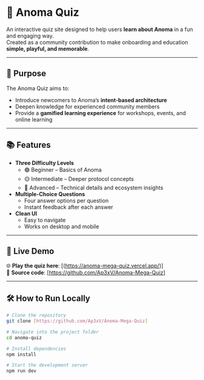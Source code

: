 # 🧠 Anoma Quiz

An interactive quiz site designed to help users **learn about Anoma** in a fun and engaging way.  
Created as a community contribution to make onboarding and education **simple, playful, and memorable**.

---

## 🎯 Purpose

The Anoma Quiz aims to:
- Introduce newcomers to Anoma’s **intent-based architecture**
- Deepen knowledge for experienced community members
- Provide a **gamified learning experience** for workshops, events, and online learning

---

## 📚 Features

- **Three Difficulty Levels**
  - 🟢 Beginner – Basics of Anoma
  - 🟡 Intermediate – Deeper protocol concepts
  - 🔴 Advanced – Technical details and ecosystem insights
- **Multiple-Choice Questions**
  - Four answer options per question
  - Instant feedback after each answer
- **Clean UI**
  - Easy to navigate
  - Works on desktop and mobile

---

## 🚀 Live Demo

🌐 **Play the quiz here**: [(https://anoma-mega-quiz.vercel.app/)]  
📂 **Source code**: [https://github.com/Ap3xV/Anoma-Mega-Quiz]

---

## 🛠 How to Run Locally

```bash
# Clone the repository
git clone [https://github.com/Ap3xV/Anoma-Mega-Quiz]

# Navigate into the project folder
cd anoma-quiz

# Install dependencies
npm install

# Start the development server
npm run dev
